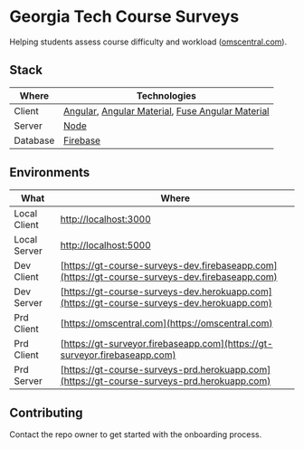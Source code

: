 
# Georgia Tech Course Surveys

Helping students assess course difficulty and workload ([omscentral.com](https://omscentral.com)).

## Stack

| Where    | Technologies |
|----------|--------------|
| Client   | [Angular](https://angularjs.org), [Angular Material](https://material.angularjs.org), [Fuse Angular Material](fuse-angular-material.withinpixels.com) |
| Server   | [Node](https://nodejs.org) |
| Database | [Firebase](https://firebase.google.com) |

## Environments

| What         | Where |
|--------------|-------|
| Local Client | [http://localhost:3000](http://localhost:3000) |
| Local Server | [http://localhost:5000](http://localhost:5000) |
| Dev Client   | [https://gt-course-surveys-dev.firebaseapp.com](https://gt-course-surveys-dev.firebaseapp.com) |
| Dev Server   | [https://gt-course-surveys-dev.herokuapp.com](https://gt-course-surveys-dev.herokuapp.com) |
| Prd Client   | [https://omscentral.com](https://omscentral.com) |
| Prd Client   | [https://gt-surveyor.firebaseapp.com](https://gt-surveyor.firebaseapp.com) |
| Prd Server   | [https://gt-course-surveys-prd.herokuapp.com](https://gt-course-surveys-prd.herokuapp.com) |

## Contributing

Contact the repo owner to get started with the onboarding process.
